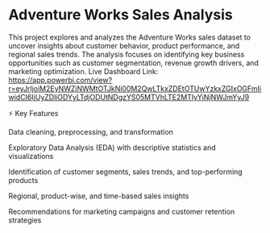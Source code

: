 # Adventure Works Sales Analysis
This project explores and analyzes the Adventure Works sales dataset to uncover insights about customer behavior, product performance, and regional sales trends.
The analysis focuses on identifying key business opportunities such as customer segmentation, revenue growth drivers, and marketing optimization.
Live Dashboard Link: https://app.powerbi.com/view?r=eyJrIjoiM2EyNWZjNWMtOTJkNi00M2QwLTkxZDEtOTUwYzkxZGIxOGFmIiwidCI6IjUyZDliODYyLTdjODUtNDgzYS05MTVhLTE2MTIyYjNjNWJmYyJ9

⚡ Key Features

Data cleaning, preprocessing, and transformation

Exploratory Data Analysis (EDA) with descriptive statistics and visualizations

Identification of customer segments, sales trends, and top-performing products

Regional, product-wise, and time-based sales insights

Recommendations for marketing campaigns and customer retention strategies
